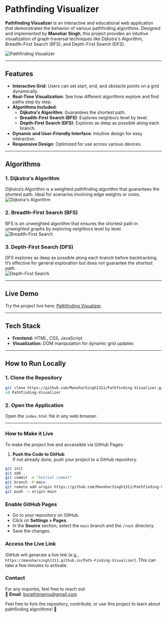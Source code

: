 # Pathfinding Visualizer  

**Pathfinding Visualizer** is an interactive and educational web application that demonstrates the behavior of various pathfinding algorithms. Designed and implemented by **Manohar Singh**, this project provides an intuitive visualization of graph traversal techniques like Dijkstra's Algorithm, Breadth-First Search (BFS), and Depth-First Search (DFS).  

![Pathfinding Visualizer](https://user-images.githubusercontent.com/76548971/179390837-d78fafac-ad82-4c50-92d4-463243dd72a1.png)  

---

## Features  

- **Interactive Grid**: Users can set start, end, and obstacle points on a grid dynamically.  
- **Real-Time Visualization**: See how different algorithms explore and find paths step by step.  
- **Algorithms Included**:
  - **Dijkstra's Algorithm**: Guarantees the shortest path.
  - **Breadth-First Search (BFS)**: Explores neighbors level by level.
  - **Depth-First Search (DFS)**: Explores as deep as possible along each branch.  
- **Dynamic and User-Friendly Interface**: Intuitive design for easy interaction.  
- **Responsive Design**: Optimized for use across various devices.  

---

## Algorithms  

### 1. Dijkstra's Algorithm  
Dijkstra’s Algorithm is a weighted pathfinding algorithm that guarantees the shortest path. Ideal for scenarios involving edge weights or costs.  
![Dijkstra's Algorithm](https://user-images.githubusercontent.com/76548971/179391069-8a0941fd-c77b-4cff-b097-4d322bd4c0fd.png)  

### 2. Breadth-First Search (BFS)  
BFS is an unweighted algorithm that ensures the shortest path in unweighted graphs by exploring neighbors level by level.  
![Breadth-First Search](https://user-images.githubusercontent.com/76548971/179391091-104c87fc-fa0e-4051-b03e-29ea46b9e479.png)  

### 3. Depth-First Search (DFS)  
DFS explores as deep as possible along each branch before backtracking. It’s effective for general exploration but does not guarantee the shortest path.  
![Depth-First Search](https://user-images.githubusercontent.com/76548971/179391102-04ab9f67-2e22-475e-8a6f-7c21c7c619b7.png)  

---

## Live Demo  

Try the project live here: [Pathfinding Visualizer](https://manoharsingh1311.github.io/Path-Finding-Visualizer).  

---

## Tech Stack  

- **Frontend:** HTML, CSS, JavaScript  
- **Visualization:** DOM manipulation for dynamic grid updates  

---

## How to Run Locally  

### 1. Clone the Repository  
```sh
git clone https://github.com/ManoharSingh1311/Pathfinding-Visualizer.git
cd Pathfinding-Visualizer
```

### 2. Open the Application  

Open the `index.html` file in any web browser.  

---

### How to Make it Live  

To make the project live and accessible via GitHub Pages:  

1. **Push the Code to GitHub**  
If not already done, push your project to a GitHub repository.  
```sh
git init
git add .
git commit -m "Initial commit"
git branch -M main
git remote add origin https://github.com/ManoharSingh1311/Pathfinding-Visualizer.git
git push -u origin main
```
### Enable GitHub Pages  
- Go to your repository on GitHub.  
- Click on **Settings > Pages**.  
- In the **Source** section, select the `main` branch and the `/root` directory.  
- Save the changes.  

### Access the Live Link  
GitHub will generate a live link (e.g., `https://manoharsingh1311.github.io/Path-Finding-Visualizer`). This can take a few minutes to activate.  

### Contact  
For any inquiries, feel free to reach out:  
📧 **Email**: burathimannu@gmail.com  

Feel free to fork the repository, contribute, or use this project to learn about pathfinding algorithms! 🎉
